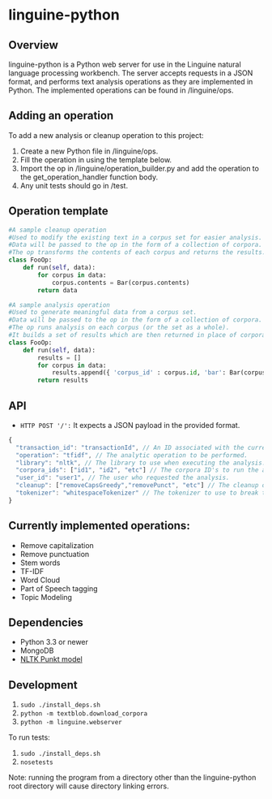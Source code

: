 linguine-python
===============
## Overview
linguine-python is a Python web server for use in the Linguine natural language processing workbench. The server accepts requests in a JSON format, and performs text analysis operations as they are implemented in Python. 
The implemented operations can be found in /linguine/ops.

## Adding an operation

To add a new analysis or cleanup operation to this project:

1. Create a new Python file in /linguine/ops.
2. Fill the operation in using the template below.
3. Import the op in /linguine/operation_builder.py and add the operation to the get_operation_handler function body.
4. Any unit tests should go in /test.

## Operation template

```python
#A sample cleanup operation
#Used to modify the existing text in a corpus set for easier analysis.
#Data will be passed to the op in the form of a collection of corpora.
#The op transforms the contents of each corpus and returns the results.
class FooOp:
	def run(self, data):
		for corpus in data:
			corpus.contents = Bar(corpus.contents)
		return data
```

```python
#A sample analysis operation
#Used to generate meaningful data from a corpus set.
#Data will be passed to the op in the form of a collection of corpora.
#The op runs analysis on each corpus (or the set as a whole).
#It builds a set of results which are then returned in place of corpora.
class FooOp:
	def run(self, data):
		results = []
		for corpus in data:
			results.append({ 'corpus_id' : corpus.id, 'bar': Bar(corpus.contents) })
		return results
```

## API

- `HTTP POST '/':` It expects a JSON payload in the provided format.
```javascript
{
  "transaction_id": "transactionId", // An ID associated with the current request.
  "operation": "tfidf", // The analytic operation to be performed.
  "library": "nltk", // The library to use when executing the analysis.
  "corpora_ids": ["id1", "id2", "etc"] // The corpora ID's to run the analysis on.
  "user_id": "user1", // The user who requested the analysis.
  "cleanup": ["removeCapsGreedy","removePunct", "etc"] // The cleanup operations to perform on the text.
  "tokenizer": "whitespaceTokenizer" // The tokenizer to use to break text into word tokens if needed.
}
```
## Currently implemented operations:

* Remove capitalization
* Remove punctuation
* Stem words
* TF-IDF
* Word Cloud
* Part of Speech tagging
* Topic Modeling

## Dependencies

* Python 3.3 or newer
* MongoDB
* [NLTK Punkt model](http://stackoverflow.com/questions/4867197/failed-loading-english-pickle-with-nltk-data-load)

## Development

1. `sudo ./install_deps.sh`
2. `python -m textblob.download_corpora`
3. `python -m linguine.webserver`

To run tests:

1. `sudo ./install_deps.sh`
2. `nosetests`

Note: running the program from a directory other than the linguine-python root directory will cause directory linking errors.
